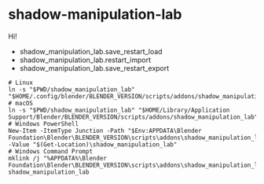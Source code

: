# shadow-manipulation-lab

Hi!

- shadow_manipulation_lab.save_restart_load
- shadow_manipulation_lab.restart_import
- shadow_manipulation_lab.save_restart_export

```
# Linux
ln -s "$PWD/shadow_manipulation_lab" "$HOME/.config/blender/BLENDER_VERSION/scripts/addons/shadow_manipulation_lab"
# macOS
ln -s "$PWD/shadow_manipulation_lab" "$HOME/Library/Application Support/Blender/BLENDER_VERSION/scripts/addons/shadow_manipulation_lab"
# Windows PowerShell
New-Item -ItemType Junction -Path "$Env:APPDATA\Blender Foundation\Blender\BLENDER_VERSION\scripts\addons\shadow_manipulation_lab" -Value "$(Get-Location)\shadow_manipulation_lab"
# Windows Command Prompt
mklink /j "%APPDATA%\Blender Foundation\Blender\BLENDER_VERSION\scripts\addons\shadow_manipulation_lab" shadow_manipulation_lab
```
